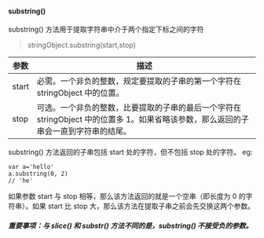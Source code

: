 #### substring() 
substring() 方法用于提取字符串中介于两个指定下标之间的字符
> stringObject.substring(start,stop)

| 参数 | 描述 |
| ------------ | ------------ |
| start | 必需。一个非负的整数，规定要提取的子串的第一个字符在 stringObject 中的位置。|
| stop | 可选。一个非负的整数，比要提取的子串的最后一个字符在 stringObject 中的位置多 1。如果省略该参数，那么返回的子串会一直到字符串的结尾。|

substring() 方法返回的子串包括 start 处的字符，但不包括 stop 处的字符。
eg:
```
var a='hello'
a.substring(0, 2)
// 'he'
```

如果参数 start 与 stop 相等，那么该方法返回的就是一个空串（即长度为 0 的字符串）。如果 start 比 stop 大，那么该方法在提取子串之前会先交换这两个参数。

##### 重要事项：与 slice() 和 substr() 方法不同的是，substring() 不接受负的参数。

